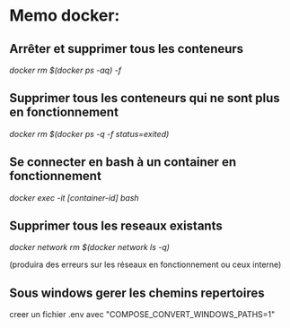 # Memo docker:
## Arrêter et supprimer tous les conteneurs
*docker rm $(docker ps -aq) -f*

## Supprimer tous les conteneurs qui ne sont plus en fonctionnement
*docker rm $(docker ps -q -f status=exited)*

## Se connecter en bash  à un container en fonctionnement
*docker exec -it [container-id] bash*

## Supprimer tous les reseaux existants
*docker network rm $(docker network ls -q)* 

(produira des erreurs sur les réseaux en fonctionnement ou ceux interne)

## Sous windows gerer les chemins repertoires
creer un fichier .env avec "COMPOSE_CONVERT_WINDOWS_PATHS=1"
